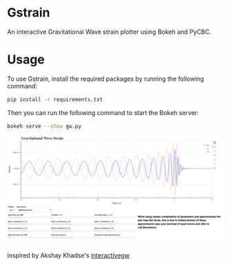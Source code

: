 # Gstrain
An interactive Gravitational Wave strain plotter using Bokeh and PyCBC.

# Usage
To use Gstrain, install the required packages by running the following command:
```bash
pip install -r requirements.txt
```
Then you can run the following command to start the Bokeh server:
```bash
bokeh serve --show gw.py
```
![alt text](screenshot.png)

Inspired by Akshay Khadse's [interactivegw](https://interactivegw.com/)